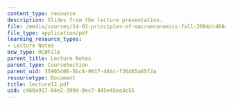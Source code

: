 ```yaml
---
content_type: resource
description: Slides from the lecture presentation.
file: /media/courses/14-02-principles-of-macroeconomics-fall-2004/c460a91704e2399d0ec7445e45ea3c55_lecture12.pdf
file_type: application/pdf
learning_resource_types:
- Lecture Notes
ocw_type: OCWFile
parent_title: Lecture Notes
parent_type: CourseSection
parent_uid: 35905406-5bc4-9017-484c-f36465a65f2a
resourcetype: Document
title: lecture12.pdf
uid: c460a917-04e2-399d-0ec7-445e45ea3c55
---
```

